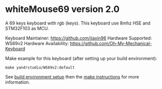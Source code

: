 whiteMouse69 version 2.0
===

A 69 keys keyboard with rgb (keys).
This keyboard use 8mhz HSE and STM32F103 as MCU.

Keyboard Maintainer: https://github.com/jiaxin96
Hardware Supported: WS69v2
Hardware Availability: https://github.com/Oh-My-Mechanical-Keyboard 

Make example for this keyboard (after setting up your build environment):

    make yandrstudio/WS69v2:default

See [build environment setup](https://docs.qmk.fm/#/getting_started_build_tools) then the [make instructions](https://docs.qmk.fm/#/getting_started_make_guide) for more information.
